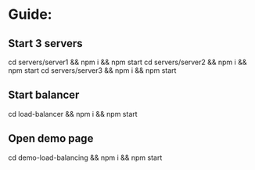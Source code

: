 # Guide:

## Start 3 servers
cd servers/server1 && npm i && npm start
cd servers/server2 && npm i && npm start
cd servers/server3 && npm i && npm start

## Start balancer
cd load-balancer && npm i && npm start

## Open demo page
cd demo-load-balancing && npm i && npm start